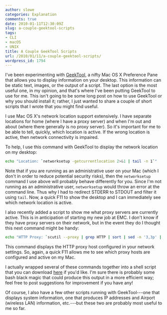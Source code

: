 ```yaml
---
author: slowe
categories: Explanation
comments: true
date: 2010-01-11T12:30:09Z
slug: a-couple-geektool-scripts
tags:
- CLI
- macOS
- UNIX
title: A Couple GeekTool Scripts
url: /2010/01/11/a-couple-geektool-scripts/
wordpress_id: 1794
---
```


I've been experimenting with [GeekTool](http://projects.tynsoe.org/en/geektool/), a nifty Mac OS X Preference Pane that allows you to display information on your desktop. This information can be static text, images, or the output of a script. The last option is the most useful one, in my opinion, and that's where I've been putting GeekTool to use for me. This isn't going to be some long post on how to use GeekTool or why you should install it; rather, I just wanted to share a couple of short scripts that I wrote that you might find useful.

I use Mac OS X's network location support extensively. I have separate locations for home (where I have a proxy server) and when I'm out and about (where there generally is no proxy server). So it's important for me to be able to tell, quickly, which location is active. If the wrong location is active, then network connectivity is impaired.

To help, I use this command with GeekTool to display the network location on my desktop:

```bash
echo "Location: `networksetup -getcurrentlocation 2>&1 | tail -n 1`"
```

Note that if you are running as an administrative user on your Mac (which I don't in order to reduce potential security risks), then the `networksetup` command I use above will probably behave differently for you. Since I'm not running as an administrative user, `networksetup` would throw an error at the command line. Thus why I had to redirect STDERR to STDOUT and filter it using `tail`. Now, a quick F11 to show the desktop and I can immediately see which network location is active.

I also recently added a script to show me what proxy servers are currently active. This is in anticipation of starting my new job at EMC. I don't know if they have proxy servers on their network, but in the event they do I thought this next command might be handy:

```bash
echo "HTTP Proxy: `scutil --proxy | grep HTTP | sort | sed -n '3,3p' | awk '{print $3}'`"
```

This command displays the HTTP proxy host configured in your network settings. So, again, a quick F11 allows me to see which proxy hosts are configured and active on my Mac.

I actually wrapped several of these commands together into a shell script that you can download [here][1] if you'd like. I'm sure there is probably some bash black magic that could produce this output in a more efficient way; feel free to post suggestions for improvement if you have any!

Of course, I also have a few other scripts running with GeekTool---one that displays system information, one that produces IP addresses and Airport (wireless LAN) information, etc.---but these two are probably most useful to me so far.

[1]: /public/dl/proxyinfo.zip
